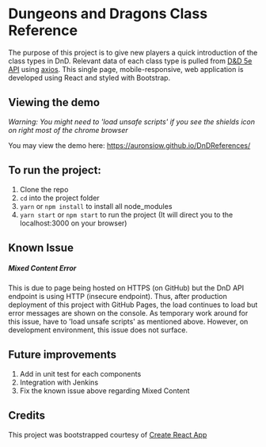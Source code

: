 # Dungeons and Dragons Class Reference

The purpose of this project is to give new players a quick introduction of the class types in DnD. Relevant data of each class type is pulled from [D&D 5e API](http://www.dnd5eapi.co/) using [axios](https://github.com/axios/axios). This single page, mobile-responsive, web application is developed using React and styled with Bootstrap.

## Viewing the demo
*Warning: You might need to 'load unsafe scripts' if you see the shields icon on right most of the chrome browser*

You may view the demo here: https://auronsiow.github.io/DnDReferences/

## To run the project:

1) Clone the repo
2) `cd` into the project folder 
3) `yarn` or `npm install` to install all node_modules
4) `yarn start` or `npm start` to run the project (It will direct you to the localhost:3000 on your browser)

## Known Issue
##### Mixed Content Error #####
This is due to page being hosted on HTTPS (on GitHub) but the DnD API endpoint is using HTTP (insecure endpoint). Thus, after production deployment of this project with GitHub Pages, the load continues to load but error messages are shown on the console. As temporary work around for this issue, have to 'load unsafe scripts' as mentioned above.
However, on development environment, this issue does not surface.

## Future improvements
1) Add in unit test for each components
2) Integration with Jenkins
3) Fix the known issue above regarding Mixed Content

## Credits
This project was bootstrapped courtesy of [Create React App](https://github.com/facebookincubator/create-react-app)